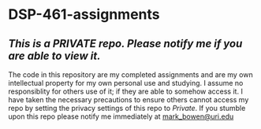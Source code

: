 # DSP-461-assignments
## *This is a **PRIVATE** repo. Please notify me if you are able to view it.*
The code in this repository are my completed assignments and are my own intellectual property for my own personal use and studying. I assume no responsiblity for others use of it; if they are able to somehow access it. I have taken the necessary precautions to ensure others cannot access my repo by setting the privacy settings of this repo to *Private*.
If you stumble upon this repo please notify me immediately at mark_bowen@uri.edu
